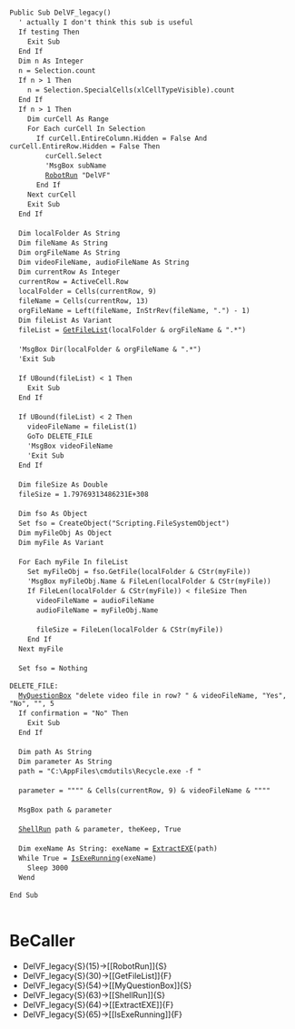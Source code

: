 &nbsp;  &nbsp;  &nbsp;  &nbsp;  
`Public Sub DelVF_legacy()`  
&nbsp;&nbsp;&nbsp;&nbsp;`' actually I don't think this sub is useful`  
&nbsp;&nbsp;&nbsp;&nbsp;`If testing Then`  
&nbsp;&nbsp;&nbsp;&nbsp;&nbsp;&nbsp;&nbsp;&nbsp;`Exit Sub`  
&nbsp;&nbsp;&nbsp;&nbsp;`End If`  
&nbsp;&nbsp;&nbsp;&nbsp;`Dim n As Integer`  
&nbsp;&nbsp;&nbsp;&nbsp;`n = Selection.count`  
&nbsp;&nbsp;&nbsp;&nbsp;`If n > 1 Then`  
&nbsp;&nbsp;&nbsp;&nbsp;&nbsp;&nbsp;&nbsp;&nbsp;`n = Selection.SpecialCells(xlCellTypeVisible).count`  
&nbsp;&nbsp;&nbsp;&nbsp;`End If`  
&nbsp;&nbsp;&nbsp;&nbsp;`If n > 1 Then`  
&nbsp;&nbsp;&nbsp;&nbsp;&nbsp;&nbsp;&nbsp;&nbsp;`Dim curCell As Range`  
&nbsp;&nbsp;&nbsp;&nbsp;&nbsp;&nbsp;&nbsp;&nbsp;`For Each curCell In Selection`  
&nbsp;&nbsp;&nbsp;&nbsp;&nbsp;&nbsp;&nbsp;&nbsp;&nbsp;&nbsp;&nbsp;&nbsp;`If curCell.EntireColumn.Hidden = False And curCell.EntireRow.Hidden = False Then`  
&nbsp;&nbsp;&nbsp;&nbsp;&nbsp;&nbsp;&nbsp;&nbsp;&nbsp;&nbsp;&nbsp;&nbsp;&nbsp;&nbsp;&nbsp;&nbsp;`curCell.Select`  
&nbsp;&nbsp;&nbsp;&nbsp;&nbsp;&nbsp;&nbsp;&nbsp;&nbsp;&nbsp;&nbsp;&nbsp;&nbsp;&nbsp;&nbsp;&nbsp;`'MsgBox subName`  
&nbsp;&nbsp;&nbsp;&nbsp;&nbsp;&nbsp;&nbsp;&nbsp;&nbsp;&nbsp;&nbsp;&nbsp;&nbsp;&nbsp;&nbsp;&nbsp;[`RobotRun`](RobotRun)` "DelVF"`  
&nbsp;&nbsp;&nbsp;&nbsp;&nbsp;&nbsp;&nbsp;&nbsp;&nbsp;&nbsp;&nbsp;&nbsp;`End If`  
&nbsp;&nbsp;&nbsp;&nbsp;&nbsp;&nbsp;&nbsp;&nbsp;`Next curCell`  
&nbsp;&nbsp;&nbsp;&nbsp;&nbsp;&nbsp;&nbsp;&nbsp;`Exit Sub`  
&nbsp;&nbsp;&nbsp;&nbsp;`End If`  
&nbsp;  &nbsp;  &nbsp;  &nbsp;  
&nbsp;&nbsp;&nbsp;&nbsp;`Dim localFolder As String`  
&nbsp;&nbsp;&nbsp;&nbsp;`Dim fileName As String`  
&nbsp;&nbsp;&nbsp;&nbsp;`Dim orgFileName As String`  
&nbsp;&nbsp;&nbsp;&nbsp;`Dim videoFileName, audioFileName As String`  
&nbsp;&nbsp;&nbsp;&nbsp;`Dim currentRow As Integer`  
&nbsp;&nbsp;&nbsp;&nbsp;`currentRow = ActiveCell.Row`  
&nbsp;&nbsp;&nbsp;&nbsp;`localFolder = Cells(currentRow, 9)`  
&nbsp;&nbsp;&nbsp;&nbsp;`fileName = Cells(currentRow, 13)`  
&nbsp;&nbsp;&nbsp;&nbsp;`orgFileName = Left(fileName, InStrRev(fileName, ".") - 1)`  
&nbsp;&nbsp;&nbsp;&nbsp;`Dim fileList As Variant`  
&nbsp;&nbsp;&nbsp;&nbsp;`fileList = `[`GetFileList`](GetFileList)`(localFolder & orgFileName & ".*")`  
&nbsp;  &nbsp;  &nbsp;  &nbsp;  
&nbsp;&nbsp;&nbsp;&nbsp;`'MsgBox Dir(localFolder & orgFileName & ".*")`  
&nbsp;&nbsp;&nbsp;&nbsp;`'Exit Sub`  
&nbsp;  &nbsp;  &nbsp;  &nbsp;  
&nbsp;&nbsp;&nbsp;&nbsp;`If UBound(fileList) < 1 Then`  
&nbsp;&nbsp;&nbsp;&nbsp;&nbsp;&nbsp;&nbsp;&nbsp;`Exit Sub`  
&nbsp;&nbsp;&nbsp;&nbsp;`End If`  
&nbsp;  &nbsp;  &nbsp;  &nbsp;  
&nbsp;&nbsp;&nbsp;&nbsp;`If UBound(fileList) < 2 Then`  
&nbsp;&nbsp;&nbsp;&nbsp;&nbsp;&nbsp;&nbsp;&nbsp;`videoFileName = fileList(1)`  
&nbsp;&nbsp;&nbsp;&nbsp;&nbsp;&nbsp;&nbsp;&nbsp;`GoTo DELETE_FILE`  
&nbsp;&nbsp;&nbsp;&nbsp;&nbsp;&nbsp;&nbsp;&nbsp;`'MsgBox videoFileName`  
&nbsp;&nbsp;&nbsp;&nbsp;&nbsp;&nbsp;&nbsp;&nbsp;`'Exit Sub`  
&nbsp;&nbsp;&nbsp;&nbsp;`End If`  
&nbsp;  &nbsp;  &nbsp;  &nbsp;  
&nbsp;&nbsp;&nbsp;&nbsp;`Dim fileSize As Double`  
&nbsp;&nbsp;&nbsp;&nbsp;`fileSize = 1.79769313486231E+308`  
&nbsp;  &nbsp;  &nbsp;  &nbsp;  
&nbsp;&nbsp;&nbsp;&nbsp;`Dim fso As Object`  
&nbsp;&nbsp;&nbsp;&nbsp;`Set fso = CreateObject("Scripting.FileSystemObject")`  
&nbsp;&nbsp;&nbsp;&nbsp;`Dim myFileObj As Object`  
&nbsp;&nbsp;&nbsp;&nbsp;`Dim myFile As Variant`  
&nbsp;  &nbsp;  &nbsp;  &nbsp;  
&nbsp;&nbsp;&nbsp;&nbsp;`For Each myFile In fileList`  
&nbsp;&nbsp;&nbsp;&nbsp;&nbsp;&nbsp;&nbsp;&nbsp;`Set myFileObj = fso.GetFile(localFolder & CStr(myFile))`  
&nbsp;&nbsp;&nbsp;&nbsp;&nbsp;&nbsp;&nbsp;&nbsp;`'MsgBox myFileObj.Name & FileLen(localFolder & CStr(myFile))`  
&nbsp;&nbsp;&nbsp;&nbsp;&nbsp;&nbsp;&nbsp;&nbsp;`If FileLen(localFolder & CStr(myFile)) < fileSize Then`  
&nbsp;&nbsp;&nbsp;&nbsp;&nbsp;&nbsp;&nbsp;&nbsp;&nbsp;&nbsp;&nbsp;&nbsp;`videoFileName = audioFileName`  
&nbsp;&nbsp;&nbsp;&nbsp;&nbsp;&nbsp;&nbsp;&nbsp;&nbsp;&nbsp;&nbsp;&nbsp;`audioFileName = myFileObj.Name`  
&nbsp;  &nbsp;  &nbsp;  &nbsp;  
&nbsp;&nbsp;&nbsp;&nbsp;&nbsp;&nbsp;&nbsp;&nbsp;&nbsp;&nbsp;&nbsp;&nbsp;`fileSize = FileLen(localFolder & CStr(myFile))`  
&nbsp;&nbsp;&nbsp;&nbsp;&nbsp;&nbsp;&nbsp;&nbsp;`End If`  
&nbsp;&nbsp;&nbsp;&nbsp;`Next myFile`  
&nbsp;  &nbsp;  &nbsp;  &nbsp;  
&nbsp;&nbsp;&nbsp;&nbsp;`Set fso = Nothing`  
&nbsp;  &nbsp;  &nbsp;  &nbsp;  
`DELETE_FILE:`  
&nbsp;&nbsp;&nbsp;&nbsp;[`MyQuestionBox`](MyQuestionBox)` "delete video file in row? " & videoFileName, "Yes", "No", "", 5`  
&nbsp;&nbsp;&nbsp;&nbsp;`If confirmation = "No" Then`  
&nbsp;&nbsp;&nbsp;&nbsp;&nbsp;&nbsp;&nbsp;&nbsp;`Exit Sub`  
&nbsp;&nbsp;&nbsp;&nbsp;`End If`  
&nbsp;  &nbsp;  &nbsp;  &nbsp;  
&nbsp;&nbsp;&nbsp;&nbsp;`Dim path As String`  
&nbsp;&nbsp;&nbsp;&nbsp;`Dim parameter As String`  
&nbsp;&nbsp;&nbsp;&nbsp;`path = "C:\AppFiles\cmdutils\Recycle.exe -f "`  
&nbsp;  &nbsp;  &nbsp;  &nbsp;  
&nbsp;&nbsp;&nbsp;&nbsp;`parameter = """" & Cells(currentRow, 9) & videoFileName & """"`  
&nbsp;  &nbsp;  &nbsp;  &nbsp;  
&nbsp;&nbsp;&nbsp;&nbsp;`MsgBox path & parameter`  
&nbsp;  &nbsp;  &nbsp;  &nbsp;  
&nbsp;&nbsp;&nbsp;&nbsp;[`ShellRun`](ShellRun)` path & parameter, theKeep, True`  
&nbsp;  &nbsp;  &nbsp;  &nbsp;  
&nbsp;&nbsp;&nbsp;&nbsp;`Dim exeName As String: exeName = `[`ExtractEXE`](ExtractEXE)`(path)`  
&nbsp;&nbsp;&nbsp;&nbsp;`While True = `[`IsExeRunning`](IsExeRunning)`(exeName)`  
&nbsp;&nbsp;&nbsp;&nbsp;&nbsp;&nbsp;&nbsp;&nbsp;`Sleep 3000`  
&nbsp;&nbsp;&nbsp;&nbsp;`Wend`  
&nbsp;  &nbsp;  &nbsp;  &nbsp;  
`End Sub`  
&nbsp;  &nbsp;  &nbsp;  &nbsp;  


# BeCaller
- DelVF_legacy{S}(15)->[[RobotRun]]{S}
- DelVF_legacy{S}(30)->[[GetFileList]]{F}
- DelVF_legacy{S}(54)->[[MyQuestionBox]]{S}
- DelVF_legacy{S}(63)->[[ShellRun]]{S}
- DelVF_legacy{S}(64)->[[ExtractEXE]]{F}
- DelVF_legacy{S}(65)->[[IsExeRunning]]{F}

